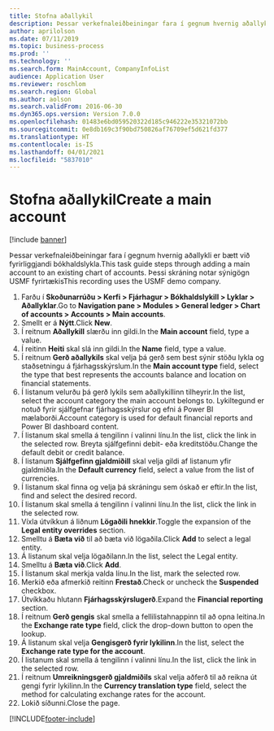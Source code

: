 ```yaml
---
title: Stofna aðallykil
description: Þessar verkefnaleiðbeiningar fara í gegnum hvernig aðallykli er bætt við fyrirliggjandi bókhaldslykla.
author: aprilolson
ms.date: 07/11/2019
ms.topic: business-process
ms.prod: ''
ms.technology: ''
ms.search.form: MainAccount, CompanyInfoList
audience: Application User
ms.reviewer: roschlom
ms.search.region: Global
ms.author: aolson
ms.search.validFrom: 2016-06-30
ms.dyn365.ops.version: Version 7.0.0
ms.openlocfilehash: 01483e6bd059520322d185c946222e35321072bb
ms.sourcegitcommit: 0e8db169c3f90bd750826af76709ef5d621fd377
ms.translationtype: HT
ms.contentlocale: is-IS
ms.lasthandoff: 04/01/2021
ms.locfileid: "5837010"
---
```

# <a name="create-a-main-account"></a><span data-ttu-id="83db9-103">Stofna aðallykil</span><span class="sxs-lookup"><span data-stu-id="83db9-103">Create a main account</span></span>

[!include [banner](../../includes/banner.md)]

<span data-ttu-id="83db9-104">Þessar verkefnaleiðbeiningar fara í gegnum hvernig aðallykli er bætt við fyrirliggjandi bókhaldslykla.</span><span class="sxs-lookup"><span data-stu-id="83db9-104">This task guide steps through adding a main account to an existing chart of accounts.</span></span> <span data-ttu-id="83db9-105">Þessi skráning notar sýnigögn USMF fyrirtækis</span><span class="sxs-lookup"><span data-stu-id="83db9-105">This recording uses the USMF demo company.</span></span>  

1. <span data-ttu-id="83db9-106">Farðu í **Skoðunarrúðu > Kerfi > Fjárhagur > Bókhaldslykill > Lyklar > Aðallyklar**.</span><span class="sxs-lookup"><span data-stu-id="83db9-106">Go to **Navigation pane > Modules > General ledger > Chart of accounts > Accounts > Main accounts**.</span></span>
2. <span data-ttu-id="83db9-107">Smellt er á **Nýtt**.</span><span class="sxs-lookup"><span data-stu-id="83db9-107">Click **New**.</span></span>
3. <span data-ttu-id="83db9-108">Í reitnum **Aðallykill** slærðu inn gildi.</span><span class="sxs-lookup"><span data-stu-id="83db9-108">In the **Main account** field, type a value.</span></span>
4. <span data-ttu-id="83db9-109">Í reitinn **Heiti** skal slá inn gildi.</span><span class="sxs-lookup"><span data-stu-id="83db9-109">In the **Name** field, type a value.</span></span>
5. <span data-ttu-id="83db9-110">Í reitnum **Gerð aðallykils** skal velja þá gerð sem best sýnir stöðu lykla og staðsetningu á fjárhagsskýrslum.</span><span class="sxs-lookup"><span data-stu-id="83db9-110">In the **Main account type** field, select the type that best represents the accounts balance and location on financial statements.</span></span>
6. <span data-ttu-id="83db9-111">Í listanum velurðu þá gerð lykils sem aðallykillinn tilheyrir.</span><span class="sxs-lookup"><span data-stu-id="83db9-111">In the list, select the account category the main account belongs to.</span></span> <span data-ttu-id="83db9-112">Lykiltegund er notuð fyrir sjálfgefnar fjárhagsskýrslur og efni á Power BI mælaborði.</span><span class="sxs-lookup"><span data-stu-id="83db9-112">Account category is used for default financial reports and Power BI dashboard content.</span></span>  
7. <span data-ttu-id="83db9-113">Í listanum skal smella á tengilinn í valinni línu.</span><span class="sxs-lookup"><span data-stu-id="83db9-113">In the list, click the link in the selected row.</span></span> <span data-ttu-id="83db9-114">Breyta sjálfgefinni debit- eða kreditstöðu.</span><span class="sxs-lookup"><span data-stu-id="83db9-114">Change the default debit or credit balance.</span></span>  
8. <span data-ttu-id="83db9-115">Í listanum **Sjálfgefinn gjaldmiðill** skal velja gildi af listanum yfir gjaldmiðla.</span><span class="sxs-lookup"><span data-stu-id="83db9-115">In the **Default currency** field, select a value from the list of currencies.</span></span>
9. <span data-ttu-id="83db9-116">Í listanum skal finna og velja þá skráningu sem óskað er eftir.</span><span class="sxs-lookup"><span data-stu-id="83db9-116">In the list, find and select the desired record.</span></span>
10. <span data-ttu-id="83db9-117">Í listanum skal smella á tengilinn í valinni línu.</span><span class="sxs-lookup"><span data-stu-id="83db9-117">In the list, click the link in the selected row.</span></span>
11. <span data-ttu-id="83db9-118">Víxla útvíkkun á liðnum **Lögaðili hnekkir**.</span><span class="sxs-lookup"><span data-stu-id="83db9-118">Toggle the expansion of the **Legal entity overrides** section.</span></span>
12. <span data-ttu-id="83db9-119">Smelltu á **Bæta við** til að bæta við lögaðila.</span><span class="sxs-lookup"><span data-stu-id="83db9-119">Click **Add** to select a legal entity.</span></span>
13. <span data-ttu-id="83db9-120">Á listanum skal velja lögaðilann.</span><span class="sxs-lookup"><span data-stu-id="83db9-120">In the list, select the Legal entity.</span></span>
14. <span data-ttu-id="83db9-121">Smelltu á **Bæta við**.</span><span class="sxs-lookup"><span data-stu-id="83db9-121">Click **Add**.</span></span>
15. <span data-ttu-id="83db9-122">Í listanum skal merkja valda línu.</span><span class="sxs-lookup"><span data-stu-id="83db9-122">In the list, mark the selected row.</span></span>
16. <span data-ttu-id="83db9-123">Merkið eða afmerkið reitinn **Frestað**.</span><span class="sxs-lookup"><span data-stu-id="83db9-123">Check or uncheck the **Suspended** checkbox.</span></span>
17. <span data-ttu-id="83db9-124">Útvíkkaðu hlutann **Fjárhagsskýrslugerð**.</span><span class="sxs-lookup"><span data-stu-id="83db9-124">Expand the **Financial reporting** section.</span></span>
18. <span data-ttu-id="83db9-125">Í reitnum **Gerð gengis** skal smella a fellilistahnappinn til að opna leitina.</span><span class="sxs-lookup"><span data-stu-id="83db9-125">In the **Exchange rate type** field, click the drop-down button to open the lookup.</span></span>
19. <span data-ttu-id="83db9-126">Á listanum skal velja **Gengisgerð fyrir lykilinn**.</span><span class="sxs-lookup"><span data-stu-id="83db9-126">In the list, select the **Exchange rate type for the account**.</span></span>
20. <span data-ttu-id="83db9-127">Í listanum skal smella á tengilinn í valinni línu.</span><span class="sxs-lookup"><span data-stu-id="83db9-127">In the list, click the link in the selected row.</span></span>
21. <span data-ttu-id="83db9-128">Í reitnum **Umreikningsgerð gjaldmiðils** skal velja aðferð til að reikna út gengi fyrir lykilinn.</span><span class="sxs-lookup"><span data-stu-id="83db9-128">In the **Currency translation type** field, select the method for calculating exchange rates for the account.</span></span>
22. <span data-ttu-id="83db9-129">Lokið síðunni.</span><span class="sxs-lookup"><span data-stu-id="83db9-129">Close the page.</span></span>



[!INCLUDE[footer-include](../../../includes/footer-banner.md)]